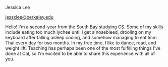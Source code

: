 Jessica Lee

jessxlee@berkeley.edu

Hello! I'm a second-year from the South Bay studying CS. Some of my skills include eating too much lychee until I get a nosebleed, drooling on my keyboard after falling asleep coding, and somehow managing to eat Imm Thai every day for two months. In my free time, I like to dance, read, and weight lift. Teaching has perhaps been one of the most fulfilling things I've done at Cal, so I'm excited to be able to share this experience with all of you.